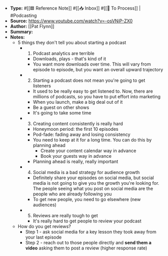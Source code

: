 - **Type:** #[[🟦 Reference Note]] #[[📥 Inbox]] #[[📝 To Process]] | #Podcasting
- **Source:** https://www.youtube.com/watch?v=-osVNiP-ZX0
- **Author:** [[Pat Flynn]]
- **Summary:** 
- **Notes:**
    - 5 things they don't tell you about starting a podcast
        - 1. Podcast analytics are terrible
            - Downloads, plays - that's kind of it
            - You want more downloads over time. This will vary from episode to episode, but you want an overall upward trajectory
        - 2. Starting a podcast does not mean you're going to get listeners
            - It used to be really easy to get listened to. Now, there are millions of podcasts, so you have to put effort into marketing
            - When you launch, make a big deal out of it
            - Be a guest on other shows
            - It's going to take some time
        - 3. Creating content consistently is really hard
            - Honeymoon period: the first 10 episodes
            - Pod-fade: fading away and losing consistency
            - You need to keep at it for a long time. You can do this by planning ahead
                - Create your content calendar way in advance
                - Book your guests way in advance
            - Planning ahead is really, really important
        - 4. Social media is a bad strategy for audience growth
            - Definitely share your episodes on social media, but social media is not going to give you the growth you're looking for. The people seeing what you post on social media are the people who are already following you
            - To get new people, you need to go elsewhere (new audiences)
        - 5. Reviews are really tough to get
            - It's really hard to get people to review your podcast
    - How do you get reviews?
        - Step 1 - ask social media for a key lesson they took away from your last episode
        - Step 2 - reach out to those people directly and __send them a video__ asking them to post a review (higher response rate)
